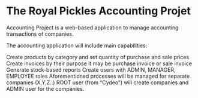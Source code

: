 # The Royal Pickles Accounting Projet

Accounting Project is a web-based application to manage accounting transactions of companies. 

The accounting application will include main capabilities:

Create products by category and set quantity of purchase and sale prices
Create invoices by their purpose it may be purchase invoice or sale invoice
Generate stock-based reports
Create users with ADMIN, MANAGER, EMPLOYEE roles
Aforementioned processes will be managed for separate companies (X,Y,Z..)
ROOT user (from “Cydeo”) will create companies and ADMIN user for the companies. 

